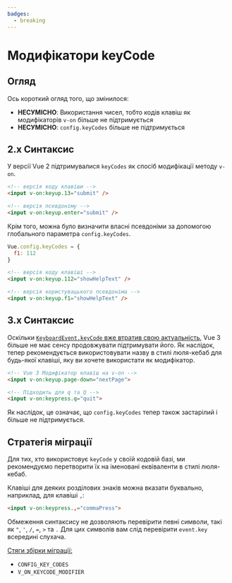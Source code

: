 ```yaml
---
badges:
  - breaking
---
```


# Модифікатори keyCode <MigrationBadges :badges="$frontmatter.badges" />

## Огляд

Ось короткий огляд того, що змінилося:

- **НЕСУМІСНО**: Використання чисел, тобто кодів клавіш як модифікаторів `v-on` більше не підтримується
- **НЕСУМІСНО**: `config.keyCodes` більше не підтримується

## 2.x Синтаксис

У версії Vue 2 підтримувалися `keyCodes` як спосіб модифікації методу `v-on`.

```html
<!-- версія коду клавіши -->
<input v-on:keyup.13="submit" />

<!-- версія псевдоніму -->
<input v-on:keyup.enter="submit" />
```

Крім того, можна було визначити власні псевдоніми за допомогою глобального параметра `config.keyCodes`.

```js
Vue.config.keyCodes = {
  f1: 112
}
```

```html
<!-- версія коду клавіші -->
<input v-on:keyup.112="showHelpText" />

<!-- версія користувацького псевдоніма -->
<input v-on:keyup.f1="showHelpText" />
```

## 3.x Синтаксис

Оскільки [`KeyboardEvent.keyCode` вже втратив свою актуальність](https://developer.mozilla.org/en-US/docs/Web/API/KeyboardEvent/keyCode), Vue 3 більше не має сенсу продовжувати підтримувати його. Як наслідок, тепер рекомендується використовувати назву в стилі люля-кебаб для будь-якої клавіші, яку ви хочете використати як модифікатор.

```html
<!-- Vue 3 Модифікатор клавіш на v-on -->
<input v-on:keyup.page-down="nextPage">

<!-- Підходить для q та Q -->
<input v-on:keypress.q="quit">
```

Як наслідок, це означає, що `config.keyCodes` тепер також застарілий і більше не підтримується.

## Стратегія міграції

Для тих, хто використовує `keyCode` у своїй кодовій базі, ми рекомендуємо перетворити їх на іменовані еквіваленти в стилі люля-кебаб.

Клавіші для деяких розділових знаків можна вказати буквально, наприклад, для клавіші `,`:

```html
<input v-on:keypress.,="commaPress">
```

Обмеження синтаксису не дозволяють перевірити певні символи, такі як `"`, `'`, `/`, `=`, `>` та `.` Для цих символів вам слід перевірити `event.key` всередині слухача.

[Стяги збірки міграції:](../migration-build.html#compat-configuration)

- `CONFIG_KEY_CODES`
- `V_ON_KEYCODE_MODIFIER`
